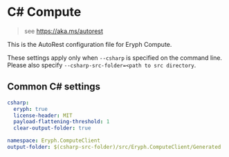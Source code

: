 # C# Compute

> see https://aka.ms/autorest

This is the AutoRest configuration file for Eryph Compute.

These settings apply only when `--csharp` is specified on the command line.
Please also specify `--csharp-src-folder=<path to src directory`.

## Common C# settings

``` yaml $(csharp)
csharp:
  eryph: true
  license-header: MIT
  payload-flattening-threshold: 1
  clear-output-folder: true
```

``` yaml $(csharp)
namespace: Eryph.ComputeClient
output-folder: $(csharp-src-folder)/src/Eryph.ComputeClient/Generated
```
